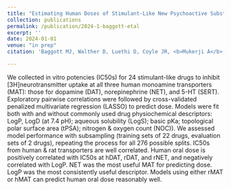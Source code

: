 ```yaml
---
title: "Estimating Human Doses of Stimulant-Like New Psychoactive Substances Based on In Vitro Monoamine Transporter Data"
collection: publications
permalink: /publication/2024-1-baggott-etal
excerpt: ''
date: 2024-01-01
venue: "in prep"
citation: 'Baggott MJ, Walther D, Luethi D, Coyle JR, <b>Mukerji A</b>, Liechti ME, Baumann MH (in prep). Estimating Human Doses of Stimulant-Like New Psychoactive Substances Based on In Vitro Monoamine Transporter Data.'

---
```


We collected in vitro potencies (IC50s) for 24 stimulant-like drugs to inhibit [3H]neurotransmitter uptake at all three human monoamine transporters (MAT): those for dopamine (DAT), norepinephrine (NET), and 5-HT (SERT). Exploratory pairwise correlations were followed by cross-validated penalized multivariate regression (LASSO) to predict dose. Models were fit both with and without commonly used drug physiochemical descriptors: LogP, LogD (at 7.4 pH); aqueous solubility (LogS); basic pKa; topological polar surface area (tPSA); nitrogen & oxygen count (NOC)). We assessed model performance with subsampling (training sets of 22 drugs, evaluation sets of 2 drugs), repeating the process for all 276 possible splits.
IC50s from human & rat transporters are well correlated. Human oral dose is positively correlated with IC50s at hDAT, rDAT, and rNET, and negatively correlated with LogP. NET was the most useful MAT for predicting dose. LogP was the most consistently useful descriptor. Models using either rMAT or hMAT can predict human oral dose reasonably well.
